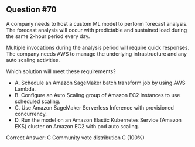 ## Question #70

A company needs to host a custom ML model to perform forecast analysis. The forecast analysis will occur with predictable and sustained load during the same 2-hour period every day.

Multiple invocations during the analysis period will require quick responses. The company needs AWS to manage the underlying infrastructure and any auto scaling activities.

Which solution will meet these requirements?

- A. Schedule an Amazon SageMaker batch transform job by using AWS Lambda.
- B. Configure an Auto Scaling group of Amazon EC2 instances to use scheduled scaling.
- C. Use Amazon SageMaker Serverless Inference with provisioned concurrency.
- D. Run the model on an Amazon Elastic Kubernetes Service (Amazon EKS) cluster on Amazon EC2 with pod auto scaling. 

Correct Answer: 
C Community vote distribution C (100%)